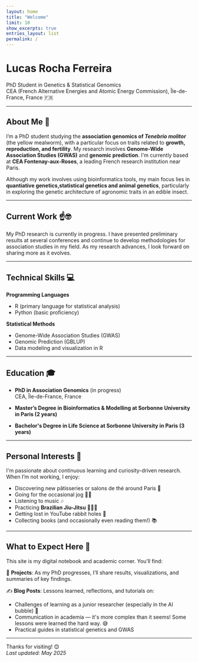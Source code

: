 ```yaml
---
layout: home
title: "Welcome"
limit: 10
show_excerpts: true
entries_layout: list
permalink: /
---
```


# Lucas Rocha Ferreira

PhD Student in Genetics & Statistical Genomics  
CEA (French Alternative Energies and Atomic Energy Commission), Île-de-France, France 🇫🇷

---

## About Me 👋

I’m a PhD student studying the **association genomics of *Tenebrio molitor*** (the yellow mealworm), with a particular focus on traits related to **growth, reproduction, and fertility**. My research involves **Genome-Wide Association Studies (GWAS)** and **genomic prediction**. I'm currently based at **CEA Fontenay-aux-Roses**, a leading French research institution near Paris.

Although my work involves using bioinformatics tools, my main focus lies in **quantiative genetics,statistical genetics and animal genetics**, particularly in exploring the genetic architecture of agronomic traits in an edible insect. 

---

## Current Work ☝🤓
My PhD research is currently in progress. I have presented preliminary results at several conferences and continue to develop methodologies for association studies in my field.  As my research advances, I look forward on sharing more as it evolves.

---

## Technical Skills 💻

**Programming Languages**  
- R (primary language for statistical analysis)  
- Python (basic proficiency)

**Statistical Methods**  
- Genome-Wide Association Studies (GWAS)  
- Genomic Prediction (GBLUP)  
- Data modeling and visualization in R

---

## Education 🎓

- **PhD in Association Genomics** (in progress)  
  CEA, Île-de-France, France

- **Master’s Degree in Bioinformatics & Modelling at Sorbonne University in Paris (2 years)** 

- **Bachelor's Degree in Life Science at Sorbonne University in Paris (3 years)**

---

## Personal Interests 🌟

I'm passionate about continuous learning and curiosity-driven research. When I’m not working, I enjoy:
- Discovering new pâtisseries or salons de thé around Paris 🍰
- Going for the occasional jog 🏃‍♂️  
- Listening to music 🎶  
- Practicing **Brazilian Jiu-Jitsu** 🥋🇧🇷   
- Getting lost in YouTube rabbit holes 📱
- Collecting books (and occasionally even reading them!) 📚

---

## What to Expect Here 📝

This site is my digital notebook and academic corner. You’ll find:

🧪 **Projects**: As my PhD progresses, I’ll share results, visualizations, and summaries of key findings.

✍️ **Blog Posts**: Lessons learned, reflections, and tutorials on:
- Challenges of learning as a junior researcher (especially in the AI bubble) 🤖
- Communication in academia — it's more complex than it seems! Some lessons were learned the hard way. 😅
- Practical guides in statistical genetics and GWAS

---

Thanks for visiting! 😊  
_Last updated: May 2025_
